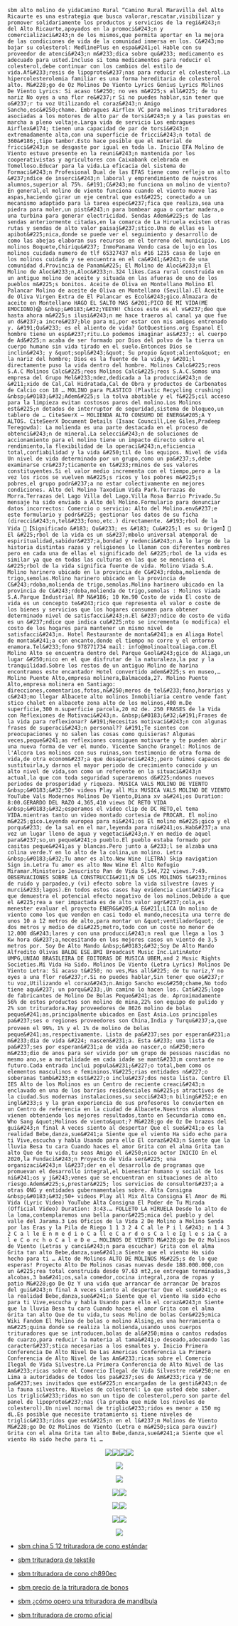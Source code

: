 
```
sbm alto molino de yidaCamino Rural “Camino Rural Maravilla del Alto Ricaurte es una estrategia que busca valorar,rescatar,visibilizar y promover solidariamente los productos y servicios de la regi&#243;n del Alto Ricaurte,apoyados en la promoci&#243;n y comercializaci&#243;n de los mismos,que permita aportar en la mejora de las condiciones de vida de la comunidad inmersa en los. C&#243;mo bajar su colesterol: MedlinePlus en espa&#241;ol Hable con su proveedor de atenci&#243;n m&#233;dica sobre qu&#233; medicamento es adecuado para usted.Incluso si toma medicamentos para reducir el colesterol,debe continuar con los cambios del estilo de vida.Af&#233;resis de lipoprote&#237;nas para reducir el colesterol.La hipercolesterolemia familiar es una forma hereditaria de colesterol alto. M&#228;go de Oz Molinos De Viento Lyrics Genius Lyrics Molinos De Viento Lyrics: Si acaso t&#250; no ves m&#225;s all&#225; de tu nariz No oyes a una flor re&#237;r Si no puedes hablar,sin tener que o&#237;r tu voz Utilizando el coraz&#243;n Amigo Sancho,esc&#250;chame. Embragues Airflex VC para molinos trituradores asociadas a los motores de alto par de torsi&#243;n y a las puestas en marcha a pleno voltaje.Larga vida de servicio Los embragues Airflex&#174; tienen una capacidad de par de torsi&#243;n extremadamente alta,con una superficie de fricci&#243;n total de 360&#186;,tipo tambor.Esto hace posible que el material de fricci&#243;n se desgaste por igual en toda la. Inicio EFA Molino de Viento estuvo presente en la reuni&#243;n mantenida por los cooperativistas y agricultores con Caixabank celebrada en Tomelloso.Educar para la vida.La eficacia del sistema de Formaci&#243;n Profesional Dual de las EFAS tiene como reflejo un alto &#237;ndice de inserci&#243;n laboral y emprendimiento de nuestros alumnos,superior al 75%. &#191;C&#243;mo funciona un molino de viento? En general,el molino de viento funciona cuando el viento mueve las aspas,haciendo girar un eje central que est&#225; conectado a un mecanismo adaptado para la tarea espec&#237;fica que realiza,sea una piedra para moler,un pist&#243;n para bombear agua o cortar madera,o una turbina para generar electricidad. Sendas Adem&#225;s de las sendas anteriormente citadas,en la comarca de La Hiruela existen otras rutas y sendas de alto valor paisaj&#237;stico.Una de ellas es la apibot&#225;nica,donde se puede ver el seguimiento y desarrollo de como las abejas elaboran sus recursos en el terreno del municipio. Los molinos Boquete,Chiriqu&#237; InmoPanama Vendo casa de lujo en los molinos cuidada numero de tlf 65327437 mls #16 1235 casa de lujo en los molinos cuidada y se encuentra en el ca&#241;&#243;n de una comunidad d.Provincia de Panam&#225; El Molino de Aloc&#233;n El Molino de Aloc&#233;n,Aloc&#233;n.324 likes.Casa rural construida en un antiguo molino de aceite y situada en las afueras de uno de los pueblos m&#225;s bonitos. Aceite de Oliva en Montellano Molino El Palancar Molino de aceite de Oliva en Montellano (Sevilla).El Aceite de Oliva Virgen Extra de El Palancar es Ecol&#243;gico.Almazara de aceite en Montellano HAGO EL SALTO MAS &#201;PICO DE MI VIDA(ME EMOCIONO)😱 &nbsp;&#0183;&#32;YEEYH! Chicos este es el v&#237;deo que hasta ahora m&#225;s ilusi&#243;n me hace traeros al canal ya que fue un d&#237;a incre&#237;ble para mi,por estar con mis amigos entrenado y. &#191;Qu&#233; es el aliento de vida? GotQuestions.org Espanol El hombre tiene un esp&#237;ritu.Lo podemos imaginar as&#237;: el cuerpo de Ad&#225;n acaba de ser formado por Dios del polvo de la tierra un cuerpo humano sin vida tirado en el suelo.Entonces Dios se inclin&#243; y &quot;sopl&#243;&quot; Su propio &quot;aliento&quot; en la nariz del hombre; Dios es la fuente de la vida,y &#201;l directamente puso la vida dentro del hombre. Molinos Calc&#225;reos S.A.C Molinos Calc&#225;reos Molinos Calc&#225;reos S.A.C.Somos una empresa del Grupo Mel&#233;ndez,dedicada a la producci&#243;n de &#211;xido de Cal,Cal Hidratada,Cal de Obra y productos de Carbonatos de Calcio con 18 … MOLINO para PLASTICO (Plastic Recycling crushing) &nbsp;&#0183;&#32;Adem&#225;s la tolva abatible y el f&#225;cil acceso para la limpieza evitan costosos paros del molino.Los Molinos est&#225;n dotados de interruptor de seguridad,sistema de bloqueo,un tablero de … CiteSeerX — MOLIENDA ALTO CONSUMO DE ENERG&#205;A Y ALTOS. CiteSeerX Document Details (Isaac Councill,Lee Giles,Pradeep Teregowda): La molienda es una parte destacada en el proceso de obtenci&#243;n de mineral.La selecci&#243;n de soluciones de accionamiento para el molino tiene un impacto directo sobre el rendimiento,la flexibilidad de la operaci&#243;n,eficiencia total,confiabilidad y la vida &#250;til de los equipos. Nivel de vida Un nivel de vida determinado por un grupo,como un pa&#237;s,debe examinarse cr&#237;ticamente en t&#233;rminos de sus valores constituyentes.Si el valor medio incrementa con el tiempo,pero a la vez los ricos se vuelven m&#225;s ricos y los pobres m&#225;s pobres,el grupo podr&#237;a no estar colectivamente en mejores condiciones. Alto del Molino Taxodium Vida Park.Terrazas de Morra.Terrazas del Lago Villa del Lago.Villa Rosa Barrio Privado.Su mensaje ha sido enviado a Alto del Molino.Formulario para denunciar datos incorrectos: Comercio o servicio: Alto del Molino.env&#237;e este formulario y podr&#225; gestionar los datos de su ficha (direcci&#243;n,tel&#233;fono,etc.) directamente. &#193;rbol de la Vida 🥇【Significado &#183; Qu&#233; es &#183; Cu&#225;l es su Origen】🌳 El &#225;rbol de la vida es un s&#237;mbolo universal atemporal de espiritualidad,sabidur&#237;a,bondad y redenci&#243;n.A lo largo de la historia distintas razas y religiones lo llaman con diferentes nombres pero en cada una de ellas el significado del &#225;rbol de la vida es similar ya que en todas las culturas en las que se menciona el &#225;rbol de la vida significa fuente de vida. Molino Viada S.A. Molino harinero ubicado en la provincia de C&#243;rdoba,molienda de trigo,semolas.Molino harinero ubicado en la provincia de C&#243;rdoba,molienda de trigo,semolas.Molino harinero ubicado en la provincia de C&#243;rdoba,molienda de trigo,semolas : Molinos Viada S.A.Parque Industrial RP N&#186; 10 Km.90 Costo de vida El costo de vida es un concepto te&#243;rico que representa el valor o coste de los bienes y servicios que los hogares consumen para obtener determinado nivel de satisfacci&#243;n.El &#237;ndice de costo de vida es un &#237;ndice que indica cu&#225;nto se incrementa (o modifica) el costo de los hogares para mantener un mismo nivel de satisfacci&#243;n. Hotel Restaurante de monta&#241;a en Aliaga Hotel de monta&#241;a con encanto,donde el tiempo no corre y el entorno enamora.Tel&#233;fono 978771734 mail: info@molinoaltoaliaga.com.El Molino Alto se encuentra dentro del Parque Geol&#243;gico de Aliaga,un lugar &#250;nico en el que disfrutar de la naturaleza,la paz y la tranquilidad.Sobre los restos de un antiguo Molino de harina encontramos este encantador Hotel convertido adem&#225;s en museo,… Molino Puente Alto,empresa molinera,Balmaceda,27. Molino Puente Alto,empresa molinera en Santiago: direcciones,comentarios,fotos,n&#250;meros de tel&#233;fono,horarios y c&#243;mo llegar Albacete alto molinos Inmobiliaria centro vende fant stico chalet en albacete zona alto de los molinos,400 m.De superficie,300 m.superficie parcela,20 m2 de. 250 FRASES de la Vida con Reflexiones de Motivaci&#243;n. &nbsp;&#0183;&#32;&#191;Frases de la vida para reflexionar? &#191;Necesitas motivaci&#243;n con algunas frases de superaci&#243;n personal?? &#191;Te sientes con preocupaciones y no salen las cosas como quisieras? Algunas veces,peque&#241;as reflexiones consiguen motivarte y te pueden abrir una nueva forma de ver el mundo. Vicente Sancho Grangel: Molinos de l'Alcora Los molinos con sus ruinas,son testimonio de otra forma de vida,de otra econom&#237;a que desapareci&#243;,pero fuimos capaces de sustituirla,y darnos el mayor periodo de crecimiento conocido y un alto nivel de vida,son como un referente en la situaci&#243;n actual,la que con toda seguridad superaremos d&#225;ndonos nuevos periodos de prosperidad y riqueza. MUSICA VALS MOLINO DE VIENTO &nbsp;&#0183;&#32;50+ videos Play all Mix MUSICA VALS MOLINO DE VIENTO YouTube Vals Modernos Molinos De Viento,Diana xv a&#241;os Duration: 8:00.GERARDO DEL RAZO 4,365,410 views DC RETO VIDA &nbsp;&#0183;&#32;esperamos el video clip de DC RETO,el tema VIDA.mientras tanto un video montado cortesia de PROCAR. El molino m&#225;gico.Leyenda europea para ni&#241;os El molino m&#225;gico y el porqu&#233; de la sal en el mar,leyenda para ni&#241;os.Hab&#237;a una vez un lugar lleno de agua y vegetaci&#243;n.Y en medio de aquel para&#237;so,un peque&#241;o pueblo.El pueblo estaba formado por casitas peque&#241;as y blancas.Pero junto a &#233;l se alzaba una colina verde.Y en lo alto de la colina,un molino. Letra &nbsp;&#0183;&#32;Tu amor es alto.New Wine (LETRA) Skip navigation Sign in.Letra Tu amor es alto New Wine El Alto Refugio Miramar.Ministerio Jesucristo Pan de Vida 5,544,722 views.7:49. OBSERVACIONES SOBRE LA CONSTRUCCI&#211;N DE LOS MOLINOS t&#233;rminos de ruido y parpadeo,y (vi) efecto sobre la vida silvestre (aves y murci&#233;lagos).En todos estos casos hay evidencia cient&#237;fica que demuestra el potencial efecto negativo de los molinos.Debido a que el &#225;rea a ser impactada es de alto valor agr&#237;cola,es menester evaluar el proyecto ENERG&#205;A E&#211;LICA Un molino de viento como los que venden en casi todo el mundo,necesita una torre de unos 10 a 12 metros de alto,para montar un &quot;ventilador&quot; de dos metros y medio de di&#225;metro,todo con un coste no menor de 12.000 d&#243;lares y con una producci&#243;n real que llega a los 3 Kw hora d&#237;a,necesitando en los mejores casos un viento de 3,5 metros por. Soy De Alto Mando &nbsp;&#0183;&#32;Soy De Alto Mando Alfredito Olivas BALDE ESE.BMI Broadcast Music Inc.LatinAutor UMPG,UNIAO BRASILEIRA DE EDITORAS DE MUSICA UBEM,and 2 Music Rights Societies.Mi Vida Ha Sido. Molinos De Viento (Letra Lyrics) Molinos De Viento Letra: Si acaso t&#250; no ves,Mas all&#225; de tu nariz,Y no oyes a una flor re&#237;r.Si no puedes hablar,Sin tener que o&#237;r tu voz,Utilizando el coraz&#243;n.Amigo Sancho esc&#250;chame,No todo tiene aqu&#237; un porqu&#233;,Un camino lo hacen los. Cat&#225;logo de fabricantes de Molino De Bolas Peque&#241;as de. Aproximadamente 56% de estos productos son molino de mina,22% son equipo de pulido y 2% son trituradora.Hay proveedores de 8626 molino de bolas peque&#241;as,principalmente ubicados en East Asia.Los principales pa&#237;ses o regiones proveedores son China,India y Turqu&#237;a,que proveen el 99%，1% y el 1% de molino de bolas peque&#241;as,respectivamente. Lista de pa&#237;ses por esperan&#231;a m&#233;dia de vida &#224; nascen&#231;a. Esta &#233; uma lista de pa&#237;ses por esperan&#231;a de vida ao nascer,o n&#250;mero m&#233;dio de anos para ser vivido por um grupo de pessoas nascidas no mesmo ano,se a mortalidade em cada idade se mant&#233;m constante no futuro.Cada entrada inclui popula&#231;&#227;o total,bem como os elementos masculinos e femininos.V&#225;rias entidades n&#227;o soberanas tamb&#233;m est&#227;o inclu&#237;dos nesta lista. Centro El IES Alto de los Molinos es un Centro de reciente creaci&#243;n enclavado en una de los barrios residenciales m&#225;s atractivos de la ciudad.Sus modernas instalaciones,su secci&#243;n biling&#252;e en ingl&#233;s y la gran experiencia de sus profesores lo convierten en un Centro de referencia en la ciudad de Albacete.Nuestros alumnos vienen obteniendo los mejores resultados,tanto en Secundaria como en. Who Sang &quot;Molinos de viento&quot;? M&#228;go de Oz De brazos del gui&#243;n final A veces siento al despertar Que el sue&#241;o es la realidad Bebe,danza,sue&#241;a Siente que el viento Ha sido echo para ti Vive,escucha y habla Usando para ello El coraz&#243;n Siente que la lluvia Besa tu cara Cuando haces el amor Grita con el alma Grita tan alto Que de tu vida,tu seas Amigo el &#250;nico actor INICIO En el 2020,la Fundaci&#243;n Proyecto de Vida ser&#225; una organizaci&#243;n l&#237;der en el desarrollo de programas que promuevan el desarrollo integral,el bienestar humano y social de los ni&#241;os y j&#243;venes que se encuentran en situaciones de alto riesgo.Adem&#225;s,prestar&#225; los servicios de consultor&#237;a a otras ONG y entidades gubernamentales sobre. Alta Consigna &nbsp;&#0183;&#32;50+ videos Play all Mix Alta Consigna El Amor de Mi Vida (Lyric Video) YouTube Alta Consigna El Poder de Tu Mirada (Official Video) Duration: 3:43.… FOLLETO LA HIRUELA Desde lo alto de la loma,contemplaremos una bella panor&#225;mica del pueblo y del valle del Jarama.3 Los Oficios de la Vida 2 De Molino a Molino Senda por las Eras y la Pila de Riego 1 1 3 2 4 C al le P i l &#243; n 1 4 3 2 C a l le E n m e d i o C a ll e C a r d o s C a l e Ig l e s ia C a l e C o rc h o C a l e D e … MOLINOS DE VIENTO M&#228;go De Oz Molinos de Viento (Letras y canci&#243;n para escuchar) Grita con el alma Grita tan alto Bebe,danza,sue&#241;a Siente que el viento Ha sido hecho para ti … Alto de Molinos ALTO DE MOLINOS M&#225;s de lo que esperas! Proyecto Alto De Molinos casas nuevas desde 188.000.000,con un &#225;rea total construida desde 97.63 mt2,se entregan terminadas,3 alcobas,3 ba&#241;os,sala comedor,cocina integral,zona de ropas y patio M&#228;go De Oz Y una vida que arrancar de arrancar De brazos del gui&#243;n final A veces siento al despertar Que el sue&#241;o es la realidad Bebe,danza,sue&#241;a Siente que el viento Ha sido echo para ti Vive,escucha y habla Usando para ello el coraz&#243;n Siente que la lluvia Besa tu cara Cuando haces el amor Grita con el alma Grita tan alto Que de tu vida,tu seas Molino de bolas Cer&#225;mica Wiki Fandom El Molino de bolas o molino Alsing,es una herramienta o m&#225;quina donde se realiza la molienda,usando unos cuerpos trituradores que se introducen,bolas de al&#250;mina o cantos rodados de cuarzo,para reducir la materia al tama&#241;o deseado,adecuando las caracter&#237;stica necesarias a los esmaltes y. Inicio Primera Conferencia De Alto Nivel De Las Americas Conferencia La Primera Conferencia de Alto Nivel de las Am&#233;ricas sobre el Comercio Ilegal de Vida Silvestre.La Primera Conferencia de Alto Nivel de las Am&#233;ricas sobre el Comercio Ilegal de Vida Silvestre re&#250;ne en Lima a autoridades de todos los pa&#237;ses de Am&#233;rica y de pa&#237;ses invitados que est&#225;n encargadas de la gesti&#243;n de la fauna silvestre. Niveles de colesterol: Lo que usted debe saber. Los triglic&#233;ridos no son un tipo de colesterol,pero son parte del panel de lipoprote&#237;nas (la prueba que mide los niveles de colesterol).Un nivel normal de triglic&#233;ridos es menor a 150 mg dL.Es posible que necesite tratamiento si tiene niveles de triglic&#233;ridos que est&#225;n en el l&#237;m Molinos de Viento M&#228;go De Oz Molinos de Viento (Letra e m&#250;sica para ouvir) Grita con el alma Grita tan alto Bebe,danza,sue&#241;a Siente que el viento Ha sido hecho para ti … 
```

<div align="center">

<a href="https://es-mill.shibang-china.com/github&k=sbm+alto+molino+de+yida"><img src="https://static.shibang-china.com/es/mill/index.jpg"></a><a href="https://es-mill.shibang-china.com/materials.htmlgithub&k=sbm+alto+molino+de+yida"><img src="https://static.shibang-china.com/es/mill/materials.jpg"></a><a href="https://es-mill.shibang-china.com/about.htmlgithub&k=sbm+alto+molino+de+yida"><img src="https://static.shibang-china.com/es/mill/about.jpg"></a><a href="https://es-mill.shibang-china.com/contact.htmlgithub&k=sbm+alto+molino+de+yida"><img src="https://static.shibang-china.com/es/mill/contact.jpg"></a>

<a href="https://es-mill.shibang-china.com/github&k=sbm+alto+molino+de+yida"><img src="https://static.shibang-china.com/es/mill/banner.jpg"></a>

<a href="https://swt.shibang-china.com/github&k=sbm+alto+molino+de+yida"><img src="https://static.shibang-china.com/es/mill/chat.jpg"></a>

<a href="https://es-mill.shibang-china.com/products/vertical-roller-mill.htmlgithub&k=sbm+alto+molino+de+yida"><img src="https://static.shibang-china.com/es/mill/vertical.jpg"></a><a href="https://es-mill.shibang-china.com/products/raymond-mill.htmlgithub&k=sbm+alto+molino+de+yida"><img src="https://static.shibang-china.com/es/mill/raymond.jpg"></a>

<a href="https://es-mill.shibang-china.com/products/ultrafine-grinding-mill.htmlgithub&k=sbm+alto+molino+de+yida"><img src="https://static.shibang-china.com/es/mill/ultrafine.jpg"></a><a href="https://es-mill.shibang-china.com/products/trapezium-grinding-mill.htmlgithub&k=sbm+alto+molino+de+yida"><img src="https://static.shibang-china.com/es/mill/trapezium.jpg"></a>

<a href="https://es-mill.shibang-china.com/products/ball-mill.htmlgithub&k=sbm+alto+molino+de+yida"><img src="https://static.shibang-china.com/es/mill/ball.jpg"></a><a href="https://es-mill.shibang-china.com/products/hammer-mill.htmlgithub&k=sbm+alto+molino+de+yida"><img src="https://static.shibang-china.com/es/mill/hammer.jpg"></a>

<a href="https://swt.shibang-china.com/github&k=sbm+alto+molino+de+yida"><img src="https://static.shibang-china.com/es/mill/case.jpg"></a>

</div>


* [sbm china 5 12 trituradora de cono estándar](sbm%20china%205%2012%20trituradora%20de%20cono%20est%C3%A1ndar.md)

* [sbm trituradora de tekstile](sbm%20trituradora%20de%20tekstile.md)

* [sbm trituradora de cono ch890ec](sbm%20trituradora%20de%20cono%20ch890ec.md)

* [sbm precio de la trituradora de bonos](sbm%20precio%20de%20la%20trituradora%20de%20bonos.md)

* [sbm ¿cómo opero una trituradora de mandíbula ](sbm%20%C2%BFc%C3%B3mo%20opero%20una%20trituradora%20de%20mand%C3%ADbula%20.md)

* [sbm trituradora de cromo oficial](sbm%20trituradora%20de%20cromo%20oficial.md)